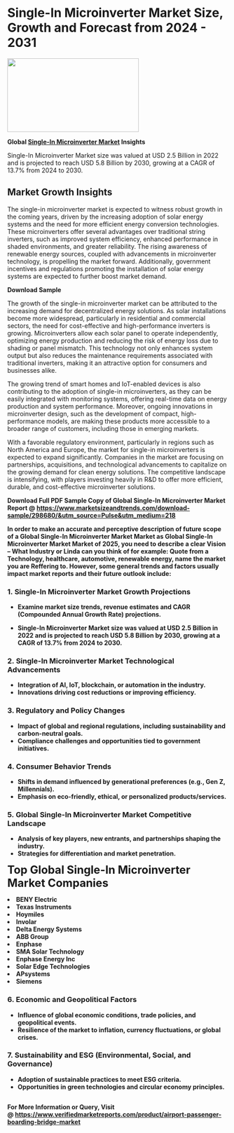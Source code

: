 <H1>Single-In Microinverter Market Size, Growth and Forecast from 2024 - 2031</H1><img class="aligncenter size-medium wp-image-584254" src="https://thirdeyenews.in/wp-content/uploads/2024/09/Global-Market-Research-300x168.jpeg" alt="" width="300" height="168" /><p><strong>Global&nbsp;<a href="https://www.marketsizeandtrends.com/download-sample/298680/&amp;utm_source=Pulse&amp;utm_medium=218">Single-In Microinverter Market</a> Insights</strong></p><p>Single-In Microinverter Market size was valued at USD 2.5 Billion in 2022 and is projected to reach USD 5.8 Billion by 2030, growing at a CAGR of 13.7% from 2024 to 2030.</p><p><h2>Market Growth Insights</h2> <p>The single-in microinverter market is expected to witness robust growth in the coming years, driven by the increasing adoption of solar energy systems and the need for more efficient energy conversion technologies. These microinverters offer several advantages over traditional string inverters, such as improved system efficiency, enhanced performance in shaded environments, and greater reliability. The rising awareness of renewable energy sources, coupled with advancements in microinverter technology, is propelling the market forward. Additionally, government incentives and regulations promoting the installation of solar energy systems are expected to further boost market demand.</p> <p><strong>Download Sample</strong></p> <p>The growth of the single-in microinverter market can be attributed to the increasing demand for decentralized energy solutions. As solar installations become more widespread, particularly in residential and commercial sectors, the need for cost-effective and high-performance inverters is growing. Microinverters allow each solar panel to operate independently, optimizing energy production and reducing the risk of energy loss due to shading or panel mismatch. This technology not only enhances system output but also reduces the maintenance requirements associated with traditional inverters, making it an attractive option for consumers and businesses alike.</p> <p>The growing trend of smart homes and IoT-enabled devices is also contributing to the adoption of single-in microinverters, as they can be easily integrated with monitoring systems, offering real-time data on energy production and system performance. Moreover, ongoing innovations in microinverter design, such as the development of compact, high-performance models, are making these products more accessible to a broader range of customers, including those in emerging markets.</p> <p>With a favorable regulatory environment, particularly in regions such as North America and Europe, the market for single-in microinverters is expected to expand significantly. Companies in the market are focusing on partnerships, acquisitions, and technological advancements to capitalize on the growing demand for clean energy solutions. The competitive landscape is intensifying, with players investing heavily in R&D to offer more efficient, durable, and cost-effective microinverter solutions.</p> <p><strong></p><p><span class=""><strong>Download Full PDF Sample Copy of Global Single-In Microinverter Market Report</strong> @ <a href="https://www.marketsizeandtrends.com/download-sample/298680/&amp;utm_source=Pulse&amp;utm_medium=218" target="_blank">https://www.marketsizeandtrends.com/download-sample/298680/&amp;utm_source=Pulse&amp;utm_medium=218</a></span></p><p>In order to make an accurate and perceptive description of future scope of a Global&nbsp;Single-In Microinverter Market Market as Global&nbsp;Single-In Microinverter Market Market of 2025, you need to describe a clear Vision &ndash; What Industry or Linda can you think of for example: Quote from a Technology, healthcare, automotive, renewable energy, name the market you are Reffering to. However, some general trends and factors usually impact market reports and their future outlook include:</p><h3>1.&nbsp;<strong>Single-In Microinverter Market Growth Projections</strong></h3><ul><li>Examine market size trends, revenue estimates and CAGR (Compounded Annual Growth Rate) projections.</li><li><p>Single-In Microinverter Market size was valued at USD 2.5 Billion in 2022 and is projected to reach USD 5.8 Billion by 2030, growing at a CAGR of 13.7% from 2024 to 2030.</p></li></ul><h3>2.&nbsp;<strong>Single-In Microinverter Market Technological Advancements</strong></h3><ul><li>Integration of AI, IoT, blockchain, or automation in the industry.</li><li>Innovations driving cost reductions or improving efficiency.</li></ul><h3>3.&nbsp;<strong>Regulatory and Policy Changes</strong></h3><ul><li>Impact of global and regional regulations, including sustainability and carbon-neutral goals.</li><li>Compliance challenges and opportunities tied to government initiatives.</li></ul><h3>4.&nbsp;<strong>Consumer Behavior Trends</strong></h3><ul><li>Shifts in demand influenced by generational preferences (e.g., Gen Z, Millennials).</li><li>Emphasis on eco-friendly, ethical, or personalized products/services.</li></ul><h3>5.&nbsp;<strong>Global Single-In Microinverter Market Competitive Landscape</strong></h3><ul><li>Analysis of key players, new entrants, and partnerships shaping the industry.</li><li>Strategies for differentiation and market penetration.</li></ul><p data-pm-slice="1 1 []"><span style="color: inherit; font-family: inherit; font-size: 25px;">Top Global Single-In Microinverter Market Companies</span></p><div class="" data-test-id=""><p><li>BENY Electric</li><li> Texas Instruments</li><li> Hoymiles</li><li> Involar</li><li> Delta Energy Systems</li><li> ABB Group</li><li> Enphase</li><li> SMA Solar Technology</li><li> Enphase Energy Inc</li><li> Solar Edge Technologies</li><li> APsystems</li><li> Siemens</li></p></div><h3>6.&nbsp;<strong>Economic and Geopolitical Factors</strong></h3><ul><li>Influence of global economic conditions, trade policies, and geopolitical events.</li><li>Resilience of the market to inflation, currency fluctuations, or global crises.</li></ul><h3>7.&nbsp;<strong>Sustainability and ESG (Environmental, Social, and Governance)</strong></h3><ul><li>Adoption of sustainable practices to meet ESG criteria.</li><li>Opportunities in green technologies and circular economy principles.</li></ul><h2><strong style="font-size: 14px;">For More Information or Query, Visit @&nbsp;</strong><a style="background-color: #ffffff; font-size: 14px;" href="https://www.marketsizeandtrends.com/report/single-in-microinverter-market/" target="_blank">https://www.verifiedmarketreports.com/product/airport-passenger-boarding-bridge-market</a></h2>
